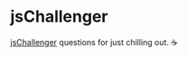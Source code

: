 # jsChallenger
[jsChallenger](https://www.jschallenger.com/) questions for just chilling out. :coffee:
